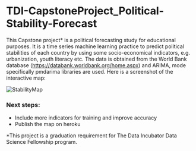 # TDI-CapstoneProject_Political-Stability-Forecast

This Capstone project* is a political forecasting study for educational purposes. It is a time series machine learning practice to predict political stabilities of each country by using some socio-economical indicators, e.g. urbanization, youth literacy etc. The data is obtained from the World Bank database (https://databank.worldbank.org/home.aspx) and ARIMA, mode specifically pmdarima libraries are used. Here is a screenshot of the interactive map:

![StabilityMap](https://user-images.githubusercontent.com/91579505/164252840-73918d00-dc58-4c02-a8d6-7f831e2b0f25.png)



### Next steps:
- Include more indicators for training and improve accuracy
- Publish the map on heroku


*This project is a graduation requirement for The Data Incubator Data Science Fellowship program.
